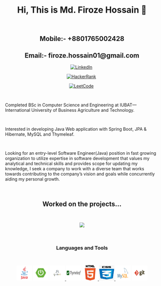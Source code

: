 <p>
<h1 align="center"><b>Hi, This is Md. Firoze Hossain 👋</b></h1>
</p>
<br />
<p>
<h2 align="center"><b>Mobile:- +8801765002428</b></h2>
</p>
<p>
<h2 align="center"><b>Email:- firoze.hossain01@gmail.com</b></h2>
</p>
<p align="center">
<!--<a href="https://julia-undeutsch.netlify.app/"><img src="https://img.shields.io/badge/-PORTFOLIO-%23ff69b4&?style=for-the-badge&?color=ff69b4 alt="Portfolio" /></a>&nbsp; -->
<!-- <a href="https://codepen.io/YuriDevAT"><img src="https://img.shields.io/badge/Codepen-000000?style=for-the-badge&logo=codepen&logoColor=white" alt="CodePen" /></a>&nbsp; -->
<a href="https://www.linkedin.com/in/roze28//"><img src="https://img.shields.io/badge/Linkedin-blue?style=for-the-badge&logo=linkedin&logoColor=white" alt="LinkedIn" /></a>&nbsp;
<!-- <a href="https://hashnode.com/@YuriDevAT"><img src="https://img.shields.io/badge/Hashnode-2962FF?style=for-the-badge&logo=hashnode&logoColor=white alt="HashNode" /></a>&nbsp; -->
</p>

<p align="center">
<!--<a href="https://julia-undeutsch.netlify.app/"><img src="https://img.shields.io/badge/-PORTFOLIO-%23ff69b4&?style=for-the-badge&?color=ff69b4 alt="Portfolio" /></a>&nbsp; -->
<!-- <a href="https://codepen.io/YuriDevAT"><img src="https://img.shields.io/badge/Codepen-000000?style=for-the-badge&logo=codepen&logoColor=white" alt="CodePen" /></a>&nbsp; -->
<a href="https://www.hackerrank.com/roze28"><img src="https://hrcdn.net/hackerrank/assets/styleguide/logo_wordmark-13074b67abceb42ce8fd38bdeaac6926.svg" alt="HackerRank" height="60" /></a>&nbsp;
<!-- <a href="https://hashnode.com/@YuriDevAT"><img src="https://img.shields.io/badge/Hashnode-2962FF?style=for-the-badge&logo=hashnode&logoColor=white alt="HashNode" /></a>&nbsp; -->
</p>

<p align="center">
<!--<a href="https://julia-undeutsch.netlify.app/"><img src="https://img.shields.io/badge/-PORTFOLIO-%23ff69b4&?style=for-the-badge&?color=ff69b4 alt="Portfolio" /></a>&nbsp; -->
<!-- <a href="https://codepen.io/YuriDevAT"><img src="https://img.shields.io/badge/Codepen-000000?style=for-the-badge&logo=codepen&logoColor=white" alt="CodePen" /></a>&nbsp; -->
<a href="https://leetcode.com/roze28"><img src="https://assets.interviewbit.com/assets/ib_logo_svg-c7ed205b9475b598a9f652d7045054fa26b491fa95cf098569fa41ee0ac34259.svg.gz" alt="LeetCode" height="30" /></a>&nbsp;
<!-- <a href="https://hashnode.com/@YuriDevAT"><img src="https://img.shields.io/badge/Hashnode-2962FF?style=for-the-badge&logo=hashnode&logoColor=white alt="HashNode" /></a>&nbsp; -->
</p>

<br />

<p>Completed BSc in Computer Science and Engineering at IUBAT—International University of Business Agriculture and Technology.</p>
<br />
<p>Interested in developing Java Web application with Spring Boot, JPA & Hibernate, MySQL and Thymeleaf.</p>
<br />
<p>Looking for an entry-level Software Engineer(Java) position in fast growing organization to utilize expertise in software development that values my analytical and technical skills and provides scope for updating my knowledge, I seek a company to work with a diverse team that works towards contributing to the company’s vision and goals while concurrently aiding my personal growth.</p>
<br />

<h2 align="center">Worked on the projects...</h2>
<br />

<p align="center">
  <img width="400" src="https://github.com/roze28/Online_Bookstore-Java-Spring-Thymeleaf-MySQL/blob/master/User-Panel.png" />
</p>

<br />

<p>
<h3 align="center"> Languages and Tools</h3>
</p>

<br />

<p align="center">
     <!-- Java -->
    <img src="https://github.com/roze28/RozeMart/blob/master/Transparent%20images/java.png" width="50" height="50">
    <!-- Spring Boot -->
    <img src="https://github.com/roze28/RozeMart/blob/master/Transparent%20images/spring%20boot.png" width="50" height="50">
    <!-- JPA & Hibernate -->
    <a href="https://developer.mozilla.org/en-US/docs/Web/JavaScript" target="_blank"> 
        <img src="https://github.com/roze28/RozeMart/blob/master/Transparent%20images/jpa-hibernate.png" alt="jpa&hibernate" width="50" height="50"/> 
    </a>
   <!-- Thymeleaf -->
    <img src="https://github.com/roze28/RozeMart/blob/master/Transparent%20images/thymeleaf.png" alt="thymeleaf" width="50" height="50"/> 
    <!-- html -->
    <a href="https://www.w3.org/html/" target="_blank"> 
        <img src="https://github.com/roze28/RozeMart/blob/master/Transparent%20images/html.png" alt="html5" width="50" height="50"/> 
    </a>
    <!-- css -->
    <a href="https://www.w3schools.com/css/" target="_blank"> 
        <img src="https://github.com/roze28/RozeMart/blob/master/Transparent%20images/css.png" alt="css3" width="50" height="50"/> 
    </a>
  <!-- MySQL -->
    <img src="https://github.com/roze28/RozeMart/blob/master/Transparent%20images/mysql.png" width="50" height="50"/>
  <!-- git -->
    <img src="https://github.com/roze28/RozeMart/blob/master/Transparent%20images/git.png" width="50" height="50"/>

</p>












